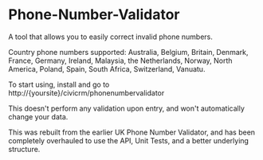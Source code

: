 # Phone-Number-Validator
A tool that allows you to easily correct invalid phone numbers.

Country phone numbers supported: Australia, Belgium, Britain, Denmark, France, Germany, Ireland, Malaysia, the Netherlands, Norway, North America, Poland, Spain, South Africa, Switzerland, Vanuatu.

To start using, install and go to http://{yoursite}/civicrm/phonenumbervalidator

This doesn't perform any validation upon entry, and won't automatically change your data.

This was rebuilt from the earlier UK Phone Number Validator, and has been completely overhauled to use the API, Unit Tests, and a better underlying structure.

